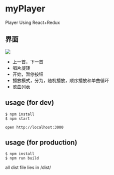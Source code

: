 # myPlayer
Player Using React+Redux


## 界面
![](http://ww1.sinaimg.cn/large/81fc3c30gw1f65g6x51hrj209109b3z1.jpg)

* 上一首，下一首
* 唱片旋转
* 开始，暂停按钮
* 播放模式，分为，随机播放，顺序播放和单曲循环
* 歌曲列表

## usage (for dev)

```text
$ npm install
$ npm start

open http://localhost:3000
```

## usage (for production)

```text
$ npm install
$ npm run build
```
all dist file lies in /dist/
